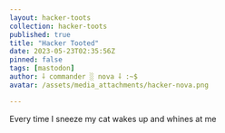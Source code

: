 ```yaml
---
layout: hacker-toots
collection: hacker-toots
published: true
title: "Hacker Tooted"
date: 2023-05-23T02:35:56Z
pinned: false
tags: [mastodon]
author: ⸸ commander ░ nova ⸸ :~$
avatar: /assets/media_attachments/hacker-nova.png

---
```


<p>Every time I sneeze my cat wakes up and whines at me</p>


